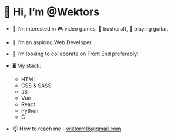 # 👋 Hi, I’m @Wektors

- 👀 I’m interested in 🎮 video games, 🌳 bushcraft, 🎸 playing guitar.

- 🌱 I’m an aspiring Web Developer.

- 💞️ I’m looking to collaborate on Front End preferably!

- 🖥️ My stack: 
  - HTML
  - CSS & SASS
  - JS
  - Vue
  - React
  - Python
  - C

- 📫 How to reach me - wiktorm16@gmail.com

<!---
Wektors/Wektors is a ✨ special ✨ repository because its `README.md` (this file) appears on your GitHub profile.
You can click the Preview link to take a look at your changes.
--->
